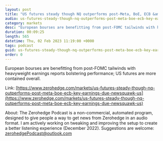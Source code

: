 ```yaml
---
layout: post
title: "US futures steady though NQ outperforms post-Meta, BoE, ECB &amp; key earnings due - Newsquawk US Market Open"
audio: us-futures-steady-though-nq-outperforms-post-meta-boe-ecb-key-earnings-due-newsquawk-us-0
category: markets
desc: "European bourses are benefitting from post-FOMC tailwinds with heavyweight earnings reports bolstering performance; US futures are more contained overall."
duration: 00:09:25
length: 565
datetime: Thu, 02 Feb 2023 11:19:00 +0000
tags: podcast
guid: us-futures-steady-though-nq-outperforms-post-meta-boe-ecb-key-earnings-due-newsquawk-us-0
order: 0
---
```

European bourses are benefitting from post-FOMC tailwinds with heavyweight earnings reports bolstering performance; US futures are more contained overall.

Link: [https://www.zerohedge.com/markets/us-futures-steady-though-nq-outperforms-post-meta-boe-ecb-key-earnings-due-newsquawk-us](https://www.zerohedge.com/markets/us-futures-steady-though-nq-outperforms-post-meta-boe-ecb-key-earnings-due-newsquawk-us)

About: The Zerohedge Podcast is a non-commercial, automated program, designed to give people a way to get news from Zerohedge in an audio format.  I am actively working on tweaking and improving the setup to create a better listening experience (December 2022).  Suggestions are welcome: [zerohedgePodcast@outlook.com](mailto:zerohedgePodcast@outlook.com)